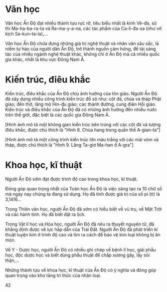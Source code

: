 # Văn học

Văn học Ấn Độ đạt nhiều thành tựu rực rỡ, tiêu biểu nhất là kinh Vê-đa, sử thi Ma-ha-ba-ra-ta và Ra-ma-y-a-na, các tác phẩm của Ca-li-đa-sa (như vở kịch Sa-kun-ta-la),...

Văn học Ấn Độ chứa đựng những giá trị nghệ thuật và nhân văn sâu sắc, là niềm tự hào của người dân Ấn Độ, trở thành nguồn cảm hứng, đề tài sáng tác của nhiều ngành nghệ thuật khác, không chỉ ở Ấn Độ mà cả nhiều quốc gia khác, nhất là khu vực Đông Nam Á.

# Kiến trúc, điêu khắc

Kiến trúc, điêu khắc của Ấn Độ chịu ảnh hưởng của tôn giáo. Người Ấn Độ đã xây dựng nhiều công trình kiến trúc đồ sộ như: cột đá, chùa và tháp Phật giáo; đền thờ, lăng mộ Hin-đu giáo; các thành đường, cung điện Hồi giáo. Kiến trúc và điêu khắc của Ấn Độ đã có những ảnh hưởng đến nhiều nước trên thế giới, đặc biệt là các quốc gia Đông Nam Á.

[Hình ảnh mô tả một không gian kiến trúc bên trong với các cột đá và tượng điêu khắc, được chú thích là "Hình 8. Chùa hang trong quần thể A-gian-ta"]

[Hình ảnh mô tả một công trình kiến trúc lớn màu trắng với các mái vòm và tháp, được chú thích là "Hình 9. Lăng Ta-giơ Ma-han ở A-gra"]

# Khoa học, kĩ thuật

Người Ấn Độ sớm đạt được trình độ cao trong khoa học, kĩ thuật.

Đóng góp quan trọng nhất của Toán học Ấn Độ là việc sáng tạo ra 10 chữ số mà ngày nay chúng ta đang sử dụng. Họ đã tính được giá trị của số pi (π) là 3,1416...

Trong Thiên văn học, người Ấn Độ đã sớm có hiểu biết về vũ trụ, về Mặt Trời và các hành tinh. Họ đã biết đặt ra lịch.

Trong Vật lí học và Hóa học, người Ấn Độ đã nêu ra thuyết nguyên tử, đã khẳng định được về lực hấp dẫn của Trái Đất. Người Ấn Độ đã phát triển kĩ thuật luyện kim ở trình độ cao và tìm ra cách để bảo vệ kim loại không bị ăn mòn.

Về Y - Dược học, người Ấn Độ có nhiều ghi chép về bệnh lí học, giải phẫu học, độc dược học và biết dùng phẫu thuật để chắp xương gãy, lấy sỏi thận,...

Những thành tựu về khoa học, kĩ thuật của Ấn Độ có ý nghĩa và đóng góp quan trọng vào kho tàng tri thức của nhân loại.

42